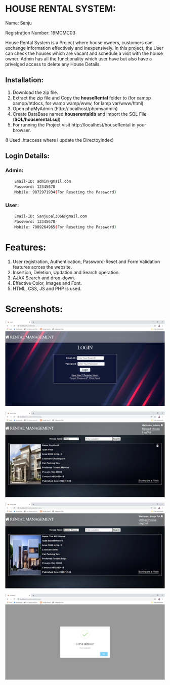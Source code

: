 # HOUSE RENTAL SYSTEM:
Name: Sanju

Registration Number: 19MCMC03

House Rental System is a Project where house owners, customers can exchange information effectively and inexpensively.
In this project, the User can check the houses which are vacant and schedule a visit with the house owner.
Admin has all the functionality which user have but also have a privelged access to delete any House Details.

## Installation:
1. Download the zip file.
2. Extract the zip file and Copy the **houseRental** folder to (for xampp xampp/htdocs, for wamp wamp/www, for lamp var/www/html)
3. Open phpMyAdmin (http://localhost/phpmyadmin)
4. Create DataBase named **houserentaldb** and import the SQL File (**SQL/houserental.sql**)
5. For running the Project visit http://localhost/houseRental in your browser.

(I Used .htaccess where i update the DirectoyIndex)

## Login Details:
### Admin:
```bash
	Email-ID: admin@gmail.com
	Password: 12345678
	Mobile: 9872971934(For Reseting the Password)
```
### User:
```bash
	Email-ID: Sanjupal3066@gmail.com
	Password: 12345678
	Mobile: 7889264965(For Reseting the Password)
```
	
# Features:
1. User registration, Authentication, Password-Reset and Form Validation features across the website.
2. Insertion, Deletion, Updation and Search operation.
3. AJAX Search and drop-down.
4. Effective Color, Images and Font.
5. HTML, CSS, JS and PHP is used.

# Screenshots:

![login](https://raw.githubusercontent.com/Sanjupal3066/IT_Project/main/login.PNG)

![Admin](https://raw.githubusercontent.com/Sanjupal3066/IT_Project/main/admin.PNG)

![User](https://raw.githubusercontent.com/Sanjupal3066/IT_Project/main/user.PNG)

![Alert](https://raw.githubusercontent.com/Sanjupal3066/IT_Project/main/Alert.PNG)
